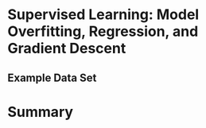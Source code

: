 # Supervised Learning: Model Overfitting, Regression, and Gradient Descent

## Example Data Set



# Summary